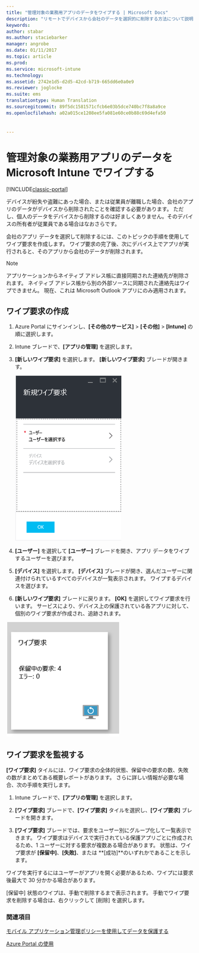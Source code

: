 ```yaml
---
title: "管理対象の業務用アプリのデータをワイプする | Microsoft Docs"
description: "リモートでデバイスから会社のデータを選択的に削除する方法について説明します。"
keywords: 
author: stabar
ms.author: staciebarker
manager: angrobe
ms.date: 01/11/2017
ms.topic: article
ms.prod: 
ms.service: microsoft-intune
ms.technology: 
ms.assetid: 2742e1d5-d2d5-42cd-b719-665dd6e0a0e9
ms.reviewer: joglocke
ms.suite: ems
translationtype: Human Translation
ms.sourcegitcommit: 89f5dc1581571cfcb6e03b5dce740bc7f8a8a9ce
ms.openlocfilehash: a02a015ce1208ee5fa081e60ce0b88c69d4efa50


---
```


# <a name="wipe-managed-company-app-data-with-microsoft-intune"></a>管理対象の業務用アプリのデータを Microsoft Intune でワイプする

[!INCLUDE[classic-portal](../includes/classic-portal.md)]

デバイスが紛失や盗難にあった場合、または従業員が離職した場合、会社のアプリのデータがデバイスから削除されたことを確認する必要があります。 ただし、個人のデータをデバイスから削除するのは好ましくありません。そのデバイスの所有者が従業員である場合はなおさらです。

会社のアプリ データを選択して削除するには、このトピックの手順を使用してワイプ要求を作成します。 ワイプ要求の完了後、次にデバイス上でアプリが実行されると、そのアプリから会社のデータが削除されます。
>[!NOTE]
> アプリケーションからネイティブ アドレス帳に直接同期された連絡先が削除されます。 ネイティブ アドレス帳から別の外部ソースに同期された連絡先はワイプできません。 現在、これは Microsoft Outlook アプリにのみ適用されます。



## <a name="create-a-wipe-request"></a>ワイプ要求の作成

1.  Azure Portal にサインインし、**[その他のサービス]** > **[その他]** > **[Intune]** の順に選択します。

2.  Intune ブレードで、**[アプリの管理]** を選択します。

3.  **[新しいワイプ要求]** を選択します。 **[新しいワイプ要求]** ブレードが開きます。

    ![[新しいワイプ要求] ブレードのスクリーンショット](../media/AppManagement/AzurePortal_MAM_NewWipeRequest.png)

4.  **[ユーザー]** を選択して **[ユーザー]** ブレードを開き、アプリ データをワイプするユーザーを選びます。

5.  **[デバイス]** を選択します。  **[デバイス]** ブレードが開き、選んだユーザーに関連付けられているすべてのデバイスが一覧表示されます。  ワイプするデバイスを選びます。

6.  **[新しいワイプ要求]** ブレードに戻ります。 **[OK]** を選択してワイプ要求を行います。 サービスにより、デバイス上の保護されている各アプリに対して、個別のワイプ要求が作成され、追跡されます。

![[ワイプ要求] タイルのスクリーンショット ](../media/AppManagement/AzurePortal_MAM_WipeRequestsSummary.png)

## <a name="monitor-your-wipe-requests"></a>ワイプ要求を監視する

**[ワイプ要求]** タイルには、ワイプ要求の全体的状態、保留中の要求の数、失敗の数がまとめてある概要レポートがあります。 さらに詳しい情報が必要な場合、次の手順を実行します。

1.  Intune ブレードで、**[アプリの管理]** を選択します。

2.  **[ワイプ要求]** ブレードで、**[ワイプ要求]** タイルを選択し、**[ワイプ要求]** ブレードを開きます。

3.  **[ワイプ要求]** ブレードでは、要求をユーザー別にグループ化して一覧表示できます。 ワイプ要求はデバイスで実行されている保護アプリごとに作成されるため、1 ユーザーに対する要求が複数ある場合があります。 状態は、ワイプ要求が **[保留中]**、**[失敗]**、または **[成功]**のいずれかであることを示します。

ワイプを実行するにはユーザーがアプリを開く必要があるため、ワイプには要求後最大で 30 分かかる場合があります。

[保留中] 状態のワイプは、手動で削除するまで表示されます。  手動でワイプ要求を削除する場合は、右クリックして [削除] を選択します。

### <a name="see-also"></a>関連項目
[モバイル アプリケーション管理ポリシーを使用してデータを保護する](protect-app-data-using-mobile-app-management-policies-with-microsoft-intune.md)

[Azure Portal の使用](azure-portal-for-microsoft-intune-mam-policies.md)



<!--HONumber=Jan17_HO2-->


